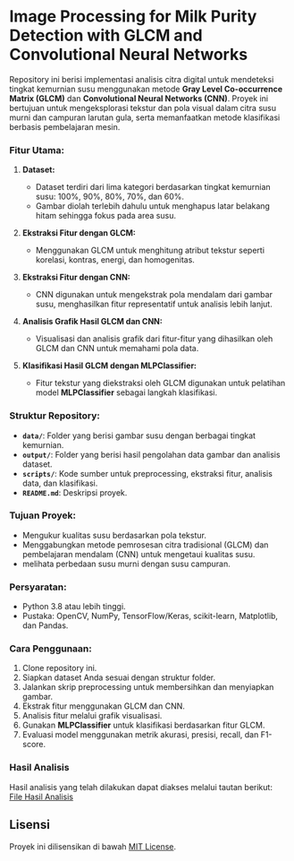 # **Image Processing for Milk Purity Detection with GLCM and Convolutional Neural Networks**

Repository ini berisi implementasi analisis citra digital untuk mendeteksi tingkat kemurnian susu menggunakan metode **Gray Level Co-occurrence Matrix (GLCM)** dan **Convolutional Neural Networks (CNN)**. Proyek ini bertujuan untuk mengeksplorasi tekstur dan pola visual dalam citra susu murni dan campuran larutan gula, serta memanfaatkan metode klasifikasi berbasis pembelajaran mesin.

### **Fitur Utama:**

1. **Dataset:**

   - Dataset terdiri dari lima kategori berdasarkan tingkat kemurnian susu: 100%, 90%, 80%, 70%, dan 60%.
   - Gambar diolah terlebih dahulu untuk menghapus latar belakang hitam sehingga fokus pada area susu.

2. **Ekstraksi Fitur dengan GLCM:**

   - Menggunakan GLCM untuk menghitung atribut tekstur seperti korelasi, kontras, energi, dan homogenitas.

3. **Ekstraksi Fitur dengan CNN:**

   - CNN digunakan untuk mengekstrak pola mendalam dari gambar susu, menghasilkan fitur representatif untuk analisis lebih lanjut.

4. **Analisis Grafik Hasil GLCM dan CNN:**

   - Visualisasi dan analisis grafik dari fitur-fitur yang dihasilkan oleh GLCM dan CNN untuk memahami pola data.

5. **Klasifikasi Hasil GLCM dengan MLPClassifier:**
   - Fitur tekstur yang diekstraksi oleh GLCM digunakan untuk pelatihan model **MLPClassifier** sebagai langkah klasifikasi.

### **Struktur Repository:**

- **`data/`**: Folder yang berisi gambar susu dengan berbagai tingkat kemurnian.
- **`output/`**: Folder yang berisi hasil pengolahan data gambar dan analisis dataset.
- **`scripts/`**: Kode sumber untuk preprocessing, ekstraksi fitur, analisis data, dan klasifikasi.
- **`README.md`**: Deskripsi proyek.

### **Tujuan Proyek:**

- Mengukur kualitas susu berdasarkan pola tekstur.
- Menggabungkan metode pemrosesan citra tradisional (GLCM) dan pembelajaran mendalam (CNN) untuk mengetaui kualitas susu.
- melihata perbedaan susu murni dengan susu campuran.

### **Persyaratan:**

- Python 3.8 atau lebih tinggi.
- Pustaka: OpenCV, NumPy, TensorFlow/Keras, scikit-learn, Matplotlib, dan Pandas.

### **Cara Penggunaan:**

1. Clone repository ini.
2. Siapkan dataset Anda sesuai dengan struktur folder.
3. Jalankan skrip preprocessing untuk membersihkan dan menyiapkan gambar.
4. Ekstrak fitur menggunakan GLCM dan CNN.
5. Analisis fitur melalui grafik visualisasi.
6. Gunakan **MLPClassifier** untuk klasifikasi berdasarkan fitur GLCM.
7. Evaluasi model menggunakan metrik akurasi, presisi, recall, dan F1-score.

### **Hasil Analisis**

Hasil analisis yang telah dilakukan dapat diakses melalui tautan berikut:  
[File Hasil Analisis](output/Results_Hasil_Analisis.pdf)

## Lisensi

Proyek ini dilisensikan di bawah [MIT License](LICENSE).
